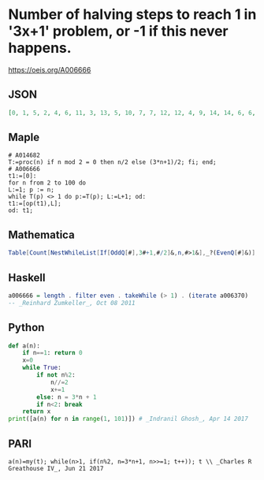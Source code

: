 # Number of halving steps to reach 1 in '3x\+1' problem, or \-1 if this never happens\.
https://oeis.org/A006666
## JSON
```JSON
[0, 1, 5, 2, 4, 6, 11, 3, 13, 5, 10, 7, 7, 12, 12, 4, 9, 14, 14, 6, 6, 11, 11, 8, 16, 8, 70, 13, 13, 13, 67, 5, 18, 10, 10, 15, 15, 15, 23, 7, 69, 7, 20, 12, 12, 12, 66, 9, 17, 17, 17, 9, 9, 71, 71, 14, 22, 14, 22, 14, 14, 68, 68, 6, 19, 19, 19, 11, 11, 11, 65, 16, 73, 16, 11, 16]
```
## Maple
```Maple
# A014682
T:=proc(n) if n mod 2 = 0 then n/2 else (3*n+1)/2; fi; end;
# A006666
t1:=[0]:
for n from 2 to 100 do
L:=1; p := n;
while T(p) <> 1 do p:=T(p); L:=L+1; od:
t1:=[op(t1),L];
od: t1;
```
## Mathematica
```Mathematica
Table[Count[NestWhileList[If[OddQ[#],3#+1,#/2]&,n,#>1&],_?(EvenQ[#]&)], {n,80}] (* _Harvey P. Dale_, Sep 30 2011 *)
```
## Haskell
```Haskell
a006666 = length . filter even . takeWhile (> 1) . (iterate a006370)
-- _Reinhard Zumkeller_, Oct 08 2011
```
## Python
```Python
def a(n):
    if n==1: return 0
    x=0
    while True:
        if not n%2:
            n//=2
            x+=1
        else: n = 3*n + 1
        if n<2: break
    return x
print([a(n) for n in range(1, 101)]) # _Indranil Ghosh_, Apr 14 2017
```
## PARI
```PARI
a(n)=my(t); while(n>1, if(n%2, n=3*n+1, n>>=1; t++)); t \\ _Charles R Greathouse IV_, Jun 21 2017
```
